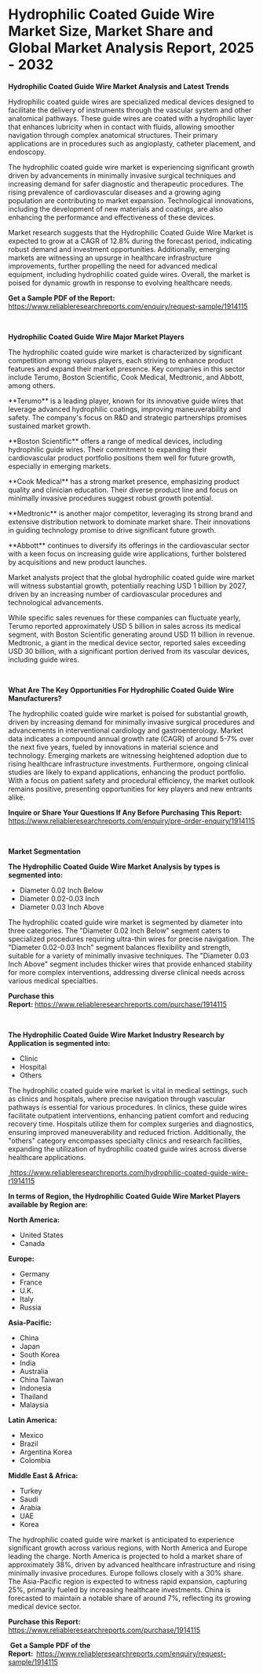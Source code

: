 <p><h1>Hydrophilic Coated Guide Wire Market Size, Market Share and Global Market Analysis Report, 2025 - 2032</h1></p><p><strong>Hydrophilic Coated Guide Wire Market Analysis and Latest Trends</strong></p>
<p><p>Hydrophilic coated guide wires are specialized medical devices designed to facilitate the delivery of instruments through the vascular system and other anatomical pathways. These guide wires are coated with a hydrophilic layer that enhances lubricity when in contact with fluids, allowing smoother navigation through complex anatomical structures. Their primary applications are in procedures such as angioplasty, catheter placement, and endoscopy.</p><p>The hydrophilic coated guide wire market is experiencing significant growth driven by advancements in minimally invasive surgical techniques and increasing demand for safer diagnostic and therapeutic procedures. The rising prevalence of cardiovascular diseases and a growing aging population are contributing to market expansion. Technological innovations, including the development of new materials and coatings, are also enhancing the performance and effectiveness of these devices.</p><p>Market research suggests that the Hydrophilic Coated Guide Wire Market is expected to grow at a CAGR of 12.8% during the forecast period, indicating robust demand and investment opportunities. Additionally, emerging markets are witnessing an upsurge in healthcare infrastructure improvements, further propelling the need for advanced medical equipment, including hydrophilic coated guide wires. Overall, the market is poised for dynamic growth in response to evolving healthcare needs.</p></p>
<p><strong>Get a Sample PDF of the Report:&nbsp;</strong> <a href="https://www.reliableresearchreports.com/enquiry/request-sample/1914115?utm_campaign=3547&utm_medium=2&utm_source=Github&utm_content=ia&utm_term=16042025&utm_id=hydrophilic-coated-guide-wire">https://www.reliableresearchreports.com/enquiry/request-sample/1914115</a></p>
<p>&nbsp;</p>
<p><strong>Hydrophilic Coated Guide Wire Major Market Players</strong></p>
<p><p>The hydrophilic coated guide wire market is characterized by significant competition among various players, each striving to enhance product features and expand their market presence. Key companies in this sector include Terumo, Boston Scientific, Cook Medical, Medtronic, and Abbott, among others.</p><p>**Terumo** is a leading player, known for its innovative guide wires that leverage advanced hydrophilic coatings, improving maneuverability and safety. The company's focus on R&D and strategic partnerships promises sustained market growth. </p><p>**Boston Scientific** offers a range of medical devices, including hydrophilic guide wires. Their commitment to expanding their cardiovascular product portfolio positions them well for future growth, especially in emerging markets. </p><p>**Cook Medical** has a strong market presence, emphasizing product quality and clinician education. Their diverse product line and focus on minimally invasive procedures suggest robust growth potential.</p><p>**Medtronic** is another major competitor, leveraging its strong brand and extensive distribution network to dominate market share. Their innovations in guiding technology promise to drive significant future growth.</p><p>**Abbott** continues to diversify its offerings in the cardiovascular sector with a keen focus on increasing guide wire applications, further bolstered by acquisitions and new product launches.</p><p>Market analysts project that the global hydrophilic coated guide wire market will witness substantial growth, potentially reaching USD 1 billion by 2027, driven by an increasing number of cardiovascular procedures and technological advancements.</p><p>While specific sales revenues for these companies can fluctuate yearly, Terumo reported approximately USD 5 billion in sales across its medical segment, with Boston Scientific generating around USD 11 billion in revenue. Medtronic, a giant in the medical device sector, reported sales exceeding USD 30 billion, with a significant portion derived from its vascular devices, including guide wires.</p></p>
<p>&nbsp;</p>
<p><strong>What Are The Key Opportunities For Hydrophilic Coated Guide Wire Manufacturers?</strong></p>
<p><p>The hydrophilic coated guide wire market is poised for substantial growth, driven by increasing demand for minimally invasive surgical procedures and advancements in interventional cardiology and gastroenterology. Market data indicates a compound annual growth rate (CAGR) of around 5-7% over the next five years, fueled by innovations in material science and technology. Emerging markets are witnessing heightened adoption due to rising healthcare infrastructure investments. Furthermore, ongoing clinical studies are likely to expand applications, enhancing the product portfolio. With a focus on patient safety and procedural efficiency, the market outlook remains positive, presenting opportunities for key players and new entrants alike.</p></p>
<p><strong>Inquire or Share Your Questions If Any Before Purchasing This Report:</strong> <a href="https://www.reliableresearchreports.com/enquiry/pre-order-enquiry/1914115?utm_campaign=3547&utm_medium=2&utm_source=Github&utm_content=ia&utm_term=16042025&utm_id=hydrophilic-coated-guide-wire">https://www.reliableresearchreports.com/enquiry/pre-order-enquiry/1914115</a></p>
<p>&nbsp;</p>
<p><strong>Market Segmentation</strong></p>
<p><strong>The Hydrophilic Coated Guide Wire Market Analysis by types is segmented into:</strong></p>
<p><ul><li>Diameter 0.02 Inch Below</li><li>Diameter 0.02-0.03 Inch</li><li>Diameter 0.03 Inch Above</li></ul></p>
<p><p>The hydrophilic coated guide wire market is segmented by diameter into three categories. The "Diameter 0.02 Inch Below" segment caters to specialized procedures requiring ultra-thin wires for precise navigation. The "Diameter 0.02-0.03 Inch" segment balances flexibility and strength, suitable for a variety of minimally invasive techniques. The "Diameter 0.03 Inch Above" segment includes thicker wires that provide enhanced stability for more complex interventions, addressing diverse clinical needs across various medical specialties.</p></p>
<p><strong>Purchase this Report:&nbsp;</strong><a href="https://www.reliableresearchreports.com/purchase/1914115?utm_campaign=3547&utm_medium=2&utm_source=Github&utm_content=ia&utm_term=16042025&utm_id=hydrophilic-coated-guide-wire">https://www.reliableresearchreports.com/purchase/1914115</a></p>
<p>&nbsp;</p>
<p><strong>The Hydrophilic Coated Guide Wire Market Industry Research by Application is segmented into:</strong></p>
<p><ul><li>Clinic</li><li>Hospital</li><li>Others</li></ul></p>
<p><p>The hydrophilic coated guide wire market is vital in medical settings, such as clinics and hospitals, where precise navigation through vascular pathways is essential for various procedures. In clinics, these guide wires facilitate outpatient interventions, enhancing patient comfort and reducing recovery time. Hospitals utilize them for complex surgeries and diagnostics, ensuring improved maneuverability and reduced friction. Additionally, the "others" category encompasses specialty clinics and research facilities, expanding the utilization of hydrophilic coated guide wires across diverse healthcare applications.</p></p>
<p><a href="https://www.reliableresearchreports.com/hydrophilic-coated-guide-wire-r1914115?utm_campaign=3547&utm_medium=2&utm_source=Github&utm_content=ia&utm_term=16042025&utm_id=hydrophilic-coated-guide-wire">&nbsp;https://www.reliableresearchreports.com/hydrophilic-coated-guide-wire-r1914115</a></p>
<p><strong>In terms of Region, the Hydrophilic Coated Guide Wire Market Players available by Region are:</strong></p>
<p>
    <p> <strong> North America: </strong>
        <ul>
            <li>United States</li>
            <li>Canada</li>
        </ul>
        </p> 
    <p> <strong> Europe: </strong>
        <ul>
            <li>Germany</li>
            <li>France</li>
            <li>U.K.</li>
            <li>Italy</li>
            <li>Russia</li>
        </ul>
        </p> 
    <p> <strong> Asia-Pacific: </strong>
        <ul>
            <li>China</li>
            <li>Japan</li>
            <li>South Korea</li>
            <li>India</li>
            <li>Australia</li>
            <li>China Taiwan</li>
            <li>Indonesia</li>
            <li>Thailand</li>
            <li>Malaysia</li>
        </ul>
        </p> 
    <p> <strong> Latin America: </strong>
        <ul>
            <li>Mexico</li>
            <li>Brazil</li>
            <li>Argentina Korea</li>
            <li>Colombia</li>
        </ul>
        </p> 
    <p> <strong> Middle East & Africa: </strong>
        <ul>
            <li>Turkey</li>
            <li>Saudi</li>
            <li>Arabia</li>
            <li>UAE</li>
            <li>Korea</li>
        </ul>
    </p>
    </p>
<p><p>The hydrophilic coated guide wire market is anticipated to experience significant growth across various regions, with North America and Europe leading the charge. North America is projected to hold a market share of approximately 38%, driven by advanced healthcare infrastructure and rising minimally invasive procedures. Europe follows closely with a 30% share. The Asia-Pacific region is expected to witness rapid expansion, capturing 25%, primarily fueled by increasing healthcare investments. China is forecasted to maintain a notable share of around 7%, reflecting its growing medical device sector.</p></p>
<p><strong>Purchase this Report: </strong><a href="https://www.reliableresearchreports.com/purchase/1914115?utm_campaign=3547&utm_medium=2&utm_source=Github&utm_content=ia&utm_term=16042025&utm_id=hydrophilic-coated-guide-wire">https://www.reliableresearchreports.com/purchase/1914115</a></p>
<p>&nbsp;<strong>Get a Sample PDF of the Report:&nbsp;&nbsp;</strong><a href="https://www.reliableresearchreports.com/enquiry/request-sample/1914115?utm_campaign=3547&utm_medium=2&utm_source=Github&utm_content=ia&utm_term=16042025&utm_id=hydrophilic-coated-guide-wire">https://www.reliableresearchreports.com/enquiry/request-sample/1914115</a></p>
<p><strong></strong></p>
<p><p></p><p></p><p></p></p>